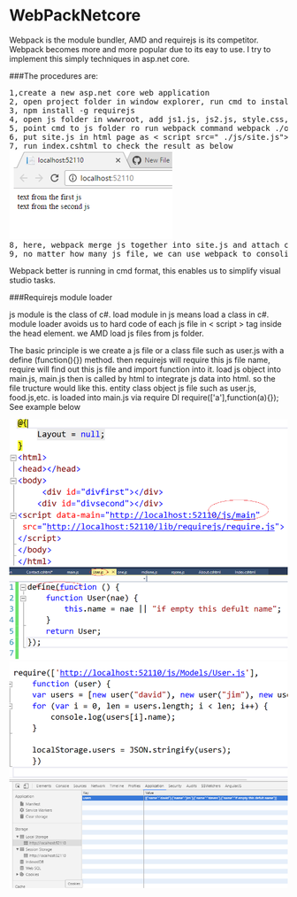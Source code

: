 # WebPackNetcore

Webpack is the module bundler, AMD and requirejs is its competitor. Webpack becomes more and more popular due to its eay to use. I try to implement this simply techniques in asp.net core.

###The procedures are:
<pre>
1,create a new asp.net core web application
2, open project folder in window explorer, run cmd to install webpack globally npm install -g webpack
3, npm install -g requirejs
4, open js folder in wwwroot, add js1.js, js2.js, style.css, and one.js four files (need css-loader, style-loader)
5, point cmd to js folder ro run webpack command webpack ./one.js site.js
6, put site.js in html page as < script src=" ./js/site.js">< /script>
7, run index.cshtml to check the result as below
<img src="webp1.png">
8, here, webpack merge js together into site.js and attach css file to html page at runtime.
9, no matter how many js file, we can use webpack to consolidate them into on js file for html page. this is siimple and easy to implement.
</pre>
Webpack better is running in cmd format, this enables us to simplify visual studio tasks.

###Requirejs module loader

js module is the class of c#. load module in js means load a class in c#. module loader avoids us to hard code of each js file in < script > tag inside the head element. we AMD load js files from js folder.

The basic principle is we create a js file or a class file such as user.js with a define (function(){}) method. then requirejs will require this js file name, require will find out this js file and import function into it. load js object into main.js, main.js then is called by html to integrate js data into html. so the file tructure would like this. entity class object js file such as user.js, food.js,etc. is loaded into main.js via require DI require(['a'],function(a){}); See example below
<pre>
<img src="webp2.png">
<img src="webp3.png">
<img src="webp4.png">
<img src="webp5.png">
</pre>

